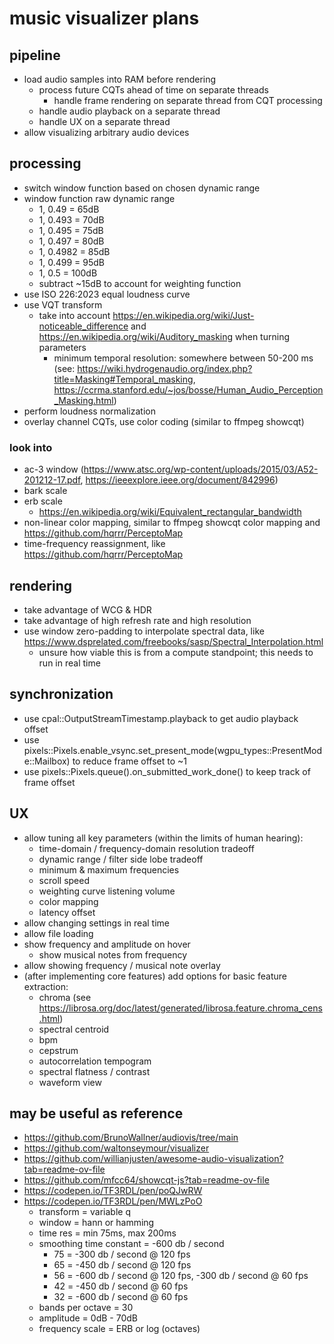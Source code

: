 # music visualizer plans

## pipeline
- load audio samples into RAM before rendering
	- process future CQTs ahead of time on separate threads
		- handle frame rendering on separate thread from CQT processing
	- handle audio playback on a separate thread
	- handle UX on a separate thread
- allow visualizing arbitrary audio devices

## processing
- switch window function based on chosen dynamic range
- window function raw dynamic range
	- 1, 0.49 = 65dB
	- 1, 0.493 = 70dB
	- 1, 0.495 = 75dB
	- 1, 0.497 = 80dB
	- 1, 0.4982 = 85dB
	- 1, 0.499 = 95dB
	- 1, 0.5 = 100dB
	- subtract ~15dB to account for weighting function
- use ISO 226:2023 equal loudness curve
- use VQT transform
	- take into account https://en.wikipedia.org/wiki/Just-noticeable_difference and https://en.wikipedia.org/wiki/Auditory_masking when turning parameters
		- minimum temporal resolution: somewhere between 50-200 ms (see: https://wiki.hydrogenaudio.org/index.php?title=Masking#Temporal_masking, https://ccrma.stanford.edu/~jos/bosse/Human_Audio_Perception_Masking.html)
- perform loudness normalization
- overlay channel CQTs, use color coding (similar to ffmpeg showcqt)

### look into
- ac-3 window (https://www.atsc.org/wp-content/uploads/2015/03/A52-201212-17.pdf, https://ieeexplore.ieee.org/document/842996)
- bark scale
- erb scale
	- https://en.wikipedia.org/wiki/Equivalent_rectangular_bandwidth
- non-linear color mapping, similar to ffmpeg showcqt color mapping and https://github.com/hqrrr/PerceptoMap
- time-frequency reassignment, like https://github.com/hqrrr/PerceptoMap

## rendering
- take advantage of WCG & HDR
- take advantage of high refresh rate and high resolution
- use window zero-padding to interpolate spectral data, like https://www.dsprelated.com/freebooks/sasp/Spectral_Interpolation.html
	- unsure how viable this is from a compute standpoint; this needs to run in real time

## synchronization
- use cpal::OutputStreamTimestamp.playback to get audio playback offset
- use pixels::Pixels.enable_vsync.set_present_mode(wgpu_types::PresentMode::Mailbox) to reduce frame offset to ~1
- use pixels::Pixels.queue().on_submitted_work_done() to keep track of frame offset

## UX
- allow tuning all key parameters (within the limits of human hearing):
	- time-domain / frequency-domain resolution tradeoff
	- dynamic range / filter side lobe tradeoff
	- minimum & maximum frequencies
	- scroll speed
	- weighting curve listening volume
	- color mapping
	- latency offset
- allow changing settings in real time
- allow file loading
- show frequency and amplitude on hover
	- show musical notes from frequency
- allow showing frequency / musical note overlay
- (after implementing core features) add options for basic feature extraction:
	- chroma (see https://librosa.org/doc/latest/generated/librosa.feature.chroma_cens.html)
	- spectral centroid
	- bpm
	- cepstrum
	- autocorrelation tempogram
	- spectral flatness / contrast
	- waveform view

## may be useful as reference

- https://github.com/BrunoWallner/audiovis/tree/main
- https://github.com/waltonseymour/visualizer
- https://github.com/willianjusten/awesome-audio-visualization?tab=readme-ov-file
- https://github.com/mfcc64/showcqt-js?tab=readme-ov-file
- https://codepen.io/TF3RDL/pen/poQJwRW
- https://codepen.io/TF3RDL/pen/MWLzPoO
	- transform = variable q
	- window = hann or hamming
	- time res = min 75ms, max 200ms
	- smoothing time constant = -600 db / second
		- 75 = -300 db / second @ 120 fps
		- 65 = -450 db / second @ 120 fps
		- 56 = -600 db / second @ 120 fps, -300 db / second @ 60 fps
		- 42 = -450 db / second @ 60 fps
		- 32 = -600 db / second @ 60 fps
	- bands per octave = 30
	- amplitude = 0dB - 70dB
	- frequency scale = ERB or log (octaves)
